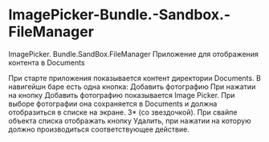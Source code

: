 # ImagePicker-Bundle.-Sandbox.-FileManager
ImagePicker. Bundle.SandBox.FileManager
Приложение для отображения контента в Documents

При старте приложения показывается контент директории Documents. В навигейшн баре есть одна кнопка:
Добавить фотографию
При нажатии на кнопку Добавить фотографию показывается Image Picker. При выборе фотографии она сохраняется в Documents и должна отобразиться в списке на экране. 3* (со звездочкой). При свайпе объекта списка отображать кнопку Удалить, при нажатии на которую должно производиться соответствующее действие.
